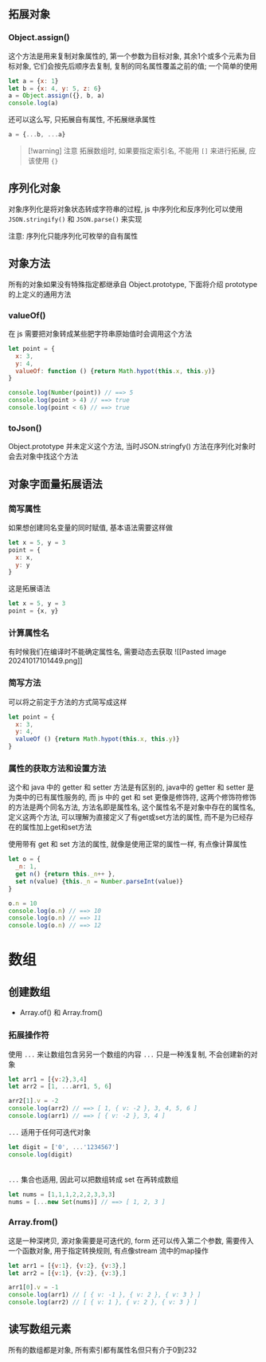 ## 拓展对象
### Object.assign()
这个方法是用来复制对象属性的, 第一个参数为目标对象, 其余1个或多个元素为目标对象, 它们会按先后顺序去复制, 复制的同名属性覆盖之前的值;
一个简单的使用
```js
let a = {x: 1}
let b = {x: 4, y: 5, z: 6}
a = Object.assign({}, b, a)
console.log(a)
```

还可以这么写, 只拓展自有属性, 不拓展继承属性
```js
a = {...b, ...a}
```

> [!warning] 注意
> 拓展数组时, 如果要指定索引名, 不能用 `[]` 来进行拓展, 应该使用 `{}` 
> 
 

## 序列化对象
对象序列化是将对象状态转成字符串的过程, js 中序列化和反序列化可以使用 `JSON.stringify()` 和 `JSON.parse()` 来实现

注意:
序列化只能序列化可枚举的自有属性

## 对象方法
所有的对象如果没有特殊指定都继承自 Object.prototype, 下面将介绍 prototype 的上定义的通用方法

### valueOf()
在 js 需要把对象转成某些肥字符串原始值时会调用这个方法
```js
let point = {
  x: 3,
  y: 4,
  valueOf: function () {return Math.hypot(this.x, this.y)}
}

console.log(Number(point)) // ==> 5
console.log(point > 4) // ==> true
console.log(point < 6) // ==> true
```

### toJson()
Object.prototype 并未定义这个方法, 当时JSON.stringfy() 方法在序列化对象时会去对象中找这个方法

## 对象字面量拓展语法

### 简写属性
如果想创建同名变量的同时赋值, 基本语法需要这样做
```js
let x = 5, y = 3
point = {
  x: x,
  y: y
}
```
这是拓展语法
```js
let x = 5, y = 3
point = {x, y}
```

### 计算属性名
有时候我们在编译时不能确定属性名, 需要动态去获取
![[Pasted image 20241017101449.png]]

### 简写方法
可以将之前定于方法的方式简写成这样
```js
let point = {
  x: 3,
  y: 4,
  valueOf () {return Math.hypot(this.x, this.y)}
}
```

### 属性的获取方法和设置方法
这个和 java 中的 getter 和 setter 方法是有区别的, java中的 getter 和 setter 是为类中的已有属性服务的, 而 js 中的 get 和 set 更像是修饰符, 这两个修饰符修饰的方法是两个同名方法, 方法名即是属性名, 这个属性名不是对象中存在的属性名, 定义这两个方法, 可以理解为直接定义了有get或set方法的属性, 而不是为已经存在的属性加上get和set方法

使用带有 get 和 set 方法的属性, 就像是使用正常的属性一样, 有点像计算属性
```js
let o = {
  _n: 1,
  get n() {return this._n++ },
  set n(value) {this._n = Number.parseInt(value)}
}

o.n = 10
console.log(o.n) // ==> 10
console.log(o.n) // ==> 11
console.log(o.n) // ==> 12
```



# 数组
## 创建数组
- Array.of() 和 Array.from()

### 拓展操作符
使用 `...` 来让数组包含另另一个数组的内容
`...` 只是一种浅复制, 不会创建新的对象 
```js
let arr1 = [{v:2},3,4]
let arr2 = [1, ...arr1, 5, 6]

arr2[1].v = -2
console.log(arr2) // ==> [ 1, { v: -2 }, 3, 4, 5, 6 ]
console.log(arr1) // ==> [ { v: -2 }, 3, 4 ]
```

`...` 适用于任何可迭代对象
```js
let digit = ['0', ...'1234567']
console.log(digit)
```
\
`...` 集合也适用, 因此可以把数组转成 set 在再转成数组
```js
let nums = [1,1,1,2,2,2,3,3,3]
nums = [...new Set(nums)] // ==> [ 1, 2, 3 ]
```


### Array.from()
这是一种深拷贝, 源对象需要是可迭代的, form 还可以传入第二个参数, 需要传入一个函数对象, 用于指定转换规则, 有点像stream 流中的map操作 
```js
let arr1 = [{v:1}, {v:2}, {v:3},]
let arr2 = [{v:1}, {v:2}, {v:3},]

arr1[0].v = -1
console.log(arr1) // [ { v: -1 }, { v: 2 }, { v: 3 } ]
console.log(arr2) // [ { v: 1 }, { v: 2 }, { v: 3 } ]
```

## 读写数组元素
所有的数组都是对象, 所有索引都有属性名但只有介于0到232



